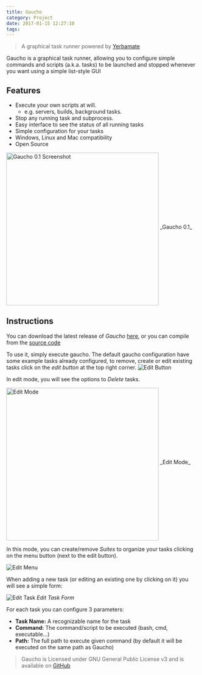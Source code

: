 ```yaml
---
title: Gaucho
category: Project
date: 2017-01-15 12:27:10
tags:
---
```


>A graphical task runner powered by [Yerbamate](https://github.com/angrykoala/yerbamate)

Gaucho is a graphical task runner, allowing you to configure simple commands and scripts (a.k.a. tasks) to be launched and stopped whenever you want using a simple list-style GUI


<!-- more -->

## Features

* Execute your own scripts at will.
    * e.g. servers, builds, background tasks.
* Stop any running task and subprocess.
* Easy interface to see the status of all running tasks
* Simple configuration for your tasks
* Windows, Linux and Mac compatibility
* Open Source


<img src="screenshot.png" alt="Gaucho 0.1 Screenshot" width="400px" align="middle">
_Gaucho 0.1_


## Instructions

You can download the latest release of _Gaucho_ [here](https://github.com/angrykoala/gaucho/releases), or you can compile from the [source code](https://github.com/angrykoala/gaucho)

To use it, simply execute gaucho. The default gaucho configuration have some example tasks already configured, to remove, create or edit existing tasks click on the _edit button_ at the top right corner.
![Edit Button](edit.png)

In edit mode, you will see the options to _Delete_ tasks.

<img src="edit_mode.png" alt="Edit Mode" width="400px" align="middle">
_Edit Mode_

In this mode, you can create/remove _Suites_ to organize your tasks clicking on the menu button (next to the edit button).

![Edit Menu](edit_menu.png)

When adding a new task (or editing an existing one by clicking on it) you will see a simple form:

![Edit Task](edit_task.png)
_Edit Task Form_

For each task you can configure 3 parameters:
* **Task Name:** A recognizable name for the task
* **Command:** The command/script to be executed (bash, cmd, executable...)
* **Path:** The full path to execute given command (by default it will be executed on the same path as Gaucho)



> Gaucho is Licensed under GNU General Public License v3 and is available on [GitHub](https://github.com/angrykoala/gaucho)
